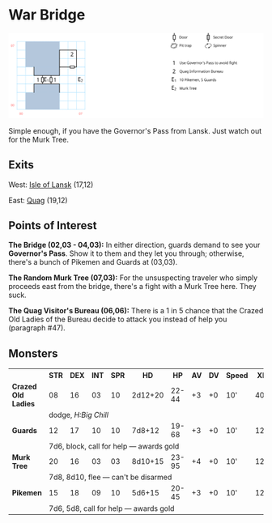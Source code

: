 # War Bridge

![map](war-bridge.svg)

Simple enough, if you have the Governor's Pass from Lansk. Just watch out for the Murk Tree.

## Exits

West: [Isle of Lansk](dilmun.md) (17,12)

East: [Quag](dilmun.md) (19,12)

## Points of Interest

**The Bridge (02,03 - 04,03):** In either direction, guards demand to see your **Governor's Pass**. Show it to them and they let you through; otherwise, there's a bunch of Pikemen and Guards at (03,03).

**The Random Murk Tree (07,03):** For the unsuspecting traveler who simply proceeds east from the bridge, there's a fight with a Murk Tree here. They suck.

**The Quag Visitor's Bureau (06,06):** There is a 1 in 5 chance that the Crazed Old Ladies of the Bureau decide to attack you instead of help you (paragraph #47).

## Monsters

<table>
  <tr>
    <th></th>
    <th>STR</th>
    <th>DEX</th>
    <th>INT</th>
    <th>SPR</th>
    <th>HD</th>
    <th>HP</th>
    <th>AV</th>
    <th>DV</th>
    <th>Speed</th>
    <th>XP</th>
  </tr>
  <tr>
    <td><b>Crazed Old Ladies</b></td>
    <td>08</td>
    <td>16</td>
    <td>03</td>
    <td>10</td>
    <td>2d12+20</td>
    <td>22-44</td>
    <td>+3</td>
    <td>+0</td>
    <td>10'</td>
    <td>40</td>
  </tr>
  <tr>
    <td></td>
    <td colspan=10>dodge, <i>H:Big Chill</i></td>
  </tr>
  <tr>
    <td><b>Guards</b></td>
    <td>12</td>
    <td>17</td>
    <td>10</td>
    <td>10</td>
    <td>7d8+12</td>
    <td>19-68</td>
    <td>+3</td>
    <td>+0</td>
    <td>10'</td>
    <td>120</td>
  </tr>
  <tr>
    <td></td>
    <td colspan=10>7d6, block, call for help — awards gold</td>
  </tr>
  <tr>
    <td><b>Murk Tree</b></td>
    <td>20</td>
    <td>16</td>
    <td>03</td>
    <td>03</td>
    <td>8d10+15</td>
    <td>23-95</td>
    <td>+4</td>
    <td>+0</td>
    <td>10'</td>
    <td>120</td>
  </tr>
  <tr>
    <td></td>
    <td colspan=10>7d8, 8d10, flee — can't be disarmed</td>
  </tr>
  <tr>
    <td><b>Pikemen</b></td>
    <td>15</td>
    <td>18</td>
    <td>09</td>
    <td>10</td>
    <td>5d6+15</td>
    <td>20-45</td>
    <td>+3</td>
    <td>+0</td>
    <td>10'</td>
    <td>120</td>
  </tr>
  <tr>
    <td></td>
    <td colspan=10>7d6, 5d8, call for help — awards gold</td>
  </tr>
</table>